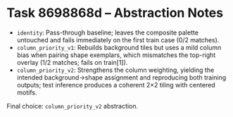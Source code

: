 # Task 8698868d – Abstraction Notes

- `identity`: Pass-through baseline; leaves the composite palette untouched and fails immediately on the first train case (0/2 matches).
- `column_priority_v1`: Rebuilds background tiles but uses a mild column bias when pairing shape exemplars, which mismatches the top-right overlay (1/2 matches; fails on train[1]).
- `column_priority_v2`: Strengthens the column weighting, yielding the intended background→shape assignment and reproducing both training outputs; test inference produces a coherent 2×2 tiling with centered motifs.

Final choice: `column_priority_v2` abstraction.

